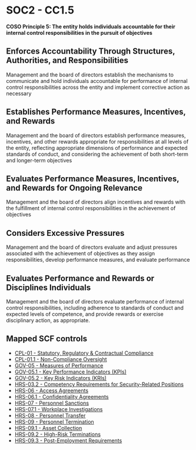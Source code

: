 # SOC2 - CC1.5
**COSO Principle 5: The entity holds individuals accountable for their internal control responsibilities in the pursuit of objectives**
## Enforces Accountability Through Structures, Authorities, and Responsibilities
Management and the board of directors establish the mechanisms to communicate and hold individuals accountable for performance of internal control responsibilities across the entity and implement corrective action as necessary
## Establishes Performance Measures, Incentives, and Rewards
Management and the board of directors establish performance measures, incentives, and other rewards appropriate for responsibilities at all levels of the entity, reflecting appropriate dimensions of performance and expected standards of conduct, and considering the achievement of both short-term and longer-term objectives
## Evaluates Performance Measures, Incentives, and Rewards for Ongoing Relevance
Management and the board of directors align incentives and rewards with the fulfillment of internal control responsibilities in the achievement of objectives
## Considers Excessive Pressures
Management and the board of directors evaluate and adjust pressures associated with the achievement of objectives as they assign responsibilities, develop performance measures, and evaluate performance
## Evaluates Performance and Rewards or Disciplines Individuals
Management and the board of directors evaluate performance of internal control responsibilities, including adherence to standards of conduct and expected levels of competence, and provide rewards or exercise disciplinary action, as appropriate.
## Mapped SCF controls
- [CPL-01 - Statutory, Regulatory & Contractual Compliance](../scf/cpl-01-statutory,regulatory&contractualcompliance.md)
- [CPL-01.1 - Non-Compliance Oversight](../scf/cpl-011-non-complianceoversight.md)
- [GOV-05 - Measures of Performance](../scf/gov-05-measuresofperformance.md)
- [GOV-05.1 - Key Performance Indicators (KPIs)](../scf/gov-051-keyperformanceindicatorskpis.md)
- [GOV-05.2 - Key Risk Indicators (KRIs)](../scf/gov-052-keyriskindicatorskris.md)
- [HRS-03.2 - Competency Requirements for Security-Related Positions](../scf/hrs-032-competencyrequirementsforsecurity-relatedpositions.md)
- [HRS-06 - Access Agreements](../scf/hrs-06-accessagreements.md)
- [HRS-06.1 - Confidentiality Agreements](../scf/hrs-061-confidentialityagreements.md)
- [HRS-07 - Personnel Sanctions](../scf/hrs-07-personnelsanctions.md)
- [HRS-07.1 - Workplace Investigations](../scf/hrs-071-workplaceinvestigations.md)
- [HRS-08 - Personnel Transfer](../scf/hrs-08-personneltransfer.md)
- [HRS-09 - Personnel Termination](../scf/hrs-09-personneltermination.md)
- [HRS-09.1 - Asset Collection](../scf/hrs-091-assetcollection.md)
- [HRS-09.2 - High-Risk Terminations](../scf/hrs-092-high-riskterminations.md)
- [HRS-09.3 - Post-Employment Requirements](../scf/hrs-093-post-employmentrequirements.md)